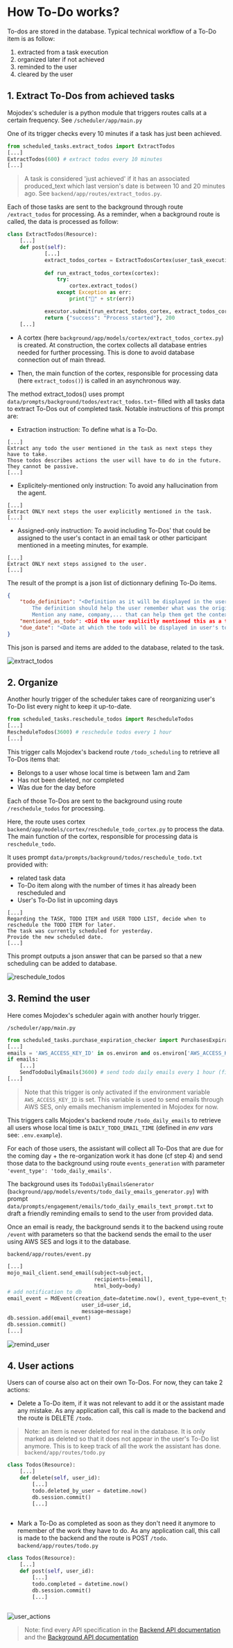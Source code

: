 # How To-Do works?

To-dos are stored in the database. Typical technical workflow of a To-Do item is as follow:
1) extracted from a task execution
2) organized later if not achieved
3) reminded to the user
4) cleared by the user

## 1. Extract To-Dos from achieved tasks
Mojodex's scheduler is a python module that triggers routes calls at a certain frequency. See `/scheduler/app/main.py`

One of its trigger checks every 10 minutes if a task has just been achieved.
```python
from scheduled_tasks.extract_todos import ExtractTodos
[...]
ExtractTodos(600) # extract todos every 10 minutes
[...]
```

> A task is considered 'just achieved' if it has an associated produced_text which last version's date is between 10 and 20 minutes ago. See `backend/app/routes/extract_todos.py`.

Each of those tasks are sent to the background through route `/extract_todos` for processing. 
As a reminder, when a background route is called, the data is processed as follow:

```python
class ExtractTodos(Resource):
    [...]
    def post(self):
            [...]
            extract_todos_cortex = ExtractTodosCortex(user_task_execution)
          
            def run_extract_todos_cortex(cortex):
                try:
                    cortex.extract_todos()
                except Exception as err:
                    print("🔴" + str(err))

            executor.submit(run_extract_todos_cortex, extract_todos_cortex)
            return {"success": "Process started"}, 200
    [...]
```

- A cortex (here `background/app/models/cortex/extract_todos_cortex.py`) is created. At construction, the cortex collects all database entries needed for further processing. This is done to avoid database connection out of main thread.

- Then, the main function of the cortex, responsible for processing data (here `extract_todos()`) is called in an asynchronous way.

The method extract_todos() uses prompt `data/prompts/background/todos/extract_todos.txt`– filled with all tasks data to extract To-Dos out of completed task. Notable instructions of this prompt are:

- Extraction instruction: To define what is a To-Do.
```
[...]
Extract any todo the user mentioned in the task as next steps they have to take.
Those todos describes actions the user will have to do in the future. They cannot be passive.
[...]
```

- Explicitely-mentioned only instruction: To avoid any hallucination from the agent.
```
[...]
Extract ONLY next steps the user explicitly mentioned in the task.
[...]
```

- Assigned-only instruction: To avoid including To-Dos' that could be assigned to the user's contact in an email task or other participant mentioned in a meeting minutes, for example.
```
[...]
Extract ONLY next steps assigned to the user.
[...]
```

The result of the prompt is a json list of dictionnary defining To-Do items.
```json
{
    "todo_definition": "<Definition as it will be displayed in the user's todo list.
        The definition should help the user remember what was the original task.
        Mention any name, company,... that can help them get the context.>",
    "mentioned_as_todo": <Did the user explicitly mentioned this as a todo? yes/no>,
    "due_date": "<Date at which the todo will be displayed in user's todo list. Format yyyy-mm-dd>"
}
```

This json is parsed and items are added to the database, related to the task.

![extract_todos](../../images/to-dos_flow/extract_todos.png)

## 2. Organize
Another hourly trigger of the scheduler takes care of reorganizing user's To-Do list every night to keep it up-to-date.

```python
from scheduled_tasks.reschedule_todos import RescheduleTodos
[...]
RescheduleTodos(3600) # reschedule todos every 1 hour
[...]
```

This trigger calls Mojodex's backend route `/todo_scheduling` to retrieve all To-Dos items that:
- Belongs to a user whose local time is between 1am and 2am
- Has not been deleted, nor completed
- Was due for the day before

Each of those To-Dos are sent to the background using route `/reschedule_todos` for processing.

Here, the route uses cortex `backend/app/models/cortex/reschedule_todo_cortex.py` to process the data. The main function of the cortex, responsible for processing data is `reschedule_todo`.

It uses prompt `data/prompts/background/todos/reschedule_todo.txt` provided with:
- related task data
- To-Do item along with the number of times it has already been rescheduled and
- User's To-Do list in upcoming days

```
[...]
Regarding the TASK, TODO ITEM and USER TODO LIST, decide when to reschedule the TODO ITEM for later.
The task was currently scheduled for yesterday.
Provide the new scheduled date.
[...]
```

This prompt outputs a json answer that can be parsed so that a new scheduling can be added to database.

![reschedule_todos](../../images/to-dos_flow/reschedule_todos.png)

## 3. Remind the user
Here comes Mojodex's scheduler again with another hourly trigger.

`/scheduler/app/main.py`
```python
from scheduled_tasks.purchase_expiration_checker import PurchasesExpirationChecker
[...]
emails = 'AWS_ACCESS_KEY_ID' in os.environ and os.environ['AWS_ACCESS_KEY_ID']
if emails:
    [...]
    SendTodoDailyEmails(3600) # send todo daily emails every 1 hour (filtered by timezone)
[...] 
```

> Note that this trigger is only activated if the environment variable `AWS_ACCESS_KEY_ID` is set. This variable is used to send emails through AWS SES, only emails mechanism implemented in Mojodex for now.


This triggers calls Mojodex's backend route `/todo_daily_emails` to retrieve all users whose local time is `DAILY_TODO_EMAIL_TIME` (defined in *env vars* see: `.env.example`).


For each of those users, the assistant will collect all To-Dos that are due for the coming day + the re-organization work it has done (cf step 4) and send those data to the background using route `events_generation` with parameter `'event_type': 'todo_daily_emails'`.

The background uses its `TodoDailyEmailsGenerator` (`background/app/models/events/todo_daily_emails_generator.py`) with prompt `data/prompts/engagement/emails/todo_daily_emails_text_prompt.txt` to draft a friendly reminding emails to send to the user from provided data.

Once an email is ready, the background sends it to the backend using route `/event` with parameters so that the backend sends the email to the user using AWS SES and logs it to the database.

`backend/app/routes/event.py`
```python
[...]
mojo_mail_client.send_email(subject=subject,
                            recipients=[email],
                            html_body=body)
# add notification to db
email_event = MdEvent(creation_date=datetime.now(), event_type=event_type,
                        user_id=user_id,
                        message=message)
db.session.add(email_event)
db.session.commit()
[...]
```

![remind_user](../../images/to-dos_flow/remind_user.png)

## 4. User actions
Users can of course also act on their own To-Dos. For now, they can take 2 actions:
- Delete a To-Do item, if it was not relevant to add it or the assistant made any mistake. As any application call, this call is made to the backend and the route is DELETE `/todo`.
> Note: an item is never deleted for real in the database. It is only marked as deleted so that it does not appear in the user's To-Do list anymore. This is to keep track of all the work the assistant has done.
`backend/app/routes/todo.py`
```python
class Todos(Resource):
    [...]
    def delete(self, user_id):
        [...]
        todo.deleted_by_user = datetime.now()
        db.session.commit()
        [...]
           
```

- Mark a To-Do as completed as soon as they don't need it anymore to remember of the work they have to do. As any application call, this call is made to the backend and the route is POST `/todo`.
`backend/app/routes/todo.py`
```python
class Todos(Resource):
    [...]
    def post(self, user_id):
        [...]
        todo.completed = datetime.now()
        db.session.commit()
        [...]
           
```


![user_actions](../../images/to-dos_flow/user_actions.png)

> Note: find every API specification in the [Backend API documentation](../../openAPI/backend_api.yaml) and the [Background API documentation](../../openAPI/background_api.yaml)